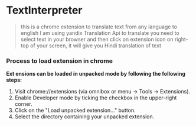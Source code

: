 # TextInterpreter
>this is a chrome extension to translate text from any language to english
>I am using yandix Translation Api to translate
>you need to select text in your browser and then click on extension icon on right-top of your screen, it will give you Hindi translation of text

### Process to load extension in chrome 
**Ext  ensions can be loaded in unpacked mode by following the following steps:**
  1. Visit chrome://extensions (via omnibox or menu -> Tools -> Extensions).
  2. Enable Developer mode by ticking the checkbox in the upper-right corner.
  3. Click on the "Load unpacked extension..." button.
  4. Select the directory containing your unpacked extension.
